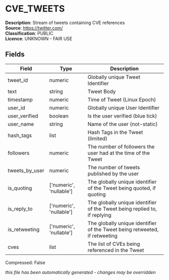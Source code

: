 # CVE_TWEETS

**Description**: Stream of tweets containing CVE references  
**Source**: https://twitter.com/  
**Classification**: PUBLIC  
**Licence**: UNKNOWN - FAIR USE  

## Fields

| Field           | Type         | Description               |
|-----------------|--------------|---------------------------|
| tweet_id  | numeric   | Globally unique Tweet Identifier |  
| text  | string   | Tweet Body |  
| timestamp  | numeric   | Time of Tweet (Linux Epoch) |  
| user_id  | numeric   | Globally unique User Identifier |  
| user_verified  | boolean   | Is the user verified (blue tick) |  
| user_name  | string   | Name of the user (not-static) |  
| hash_tags  | list   | Hash Tags in the Tweet (limited) |  
| followers  | numeric   | The number of followers the user had at the time of the Tweet |  
| tweets_by_user  | numeric   | The number of tweets published by the user |  
| is_quoting  | [&#39;numeric&#39;, &#39;nullable&#39;]   | The globally unique identifier of the Tweet being quoted, if quoting |  
| is_reply_to  | [&#39;numeric&#39;, &#39;nullable&#39;]   | The globally unique identifier of the Tweet being replied to, if replying |  
| is_retweeting  | [&#39;numeric&#39;, &#39;nullable&#39;]   | The globally unique identifier of the Tweet being retweeted, if retweeting |  
| cves  | list   | The list of CVEs being referenced in the Tweet |  
 

Compressed: False

_this file has been automatically generated - changes may be overridden_
